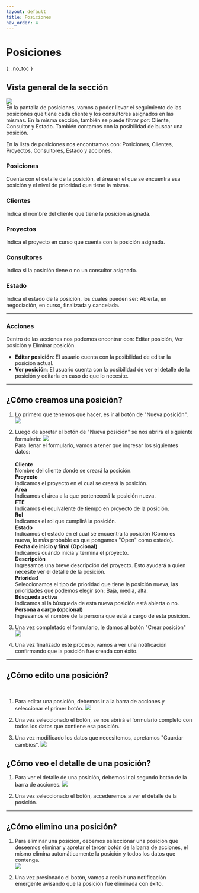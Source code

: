 ```yaml
---
layout: default
title: Posiciones
nav_order: 4
---
```


# Posiciones

{: .no_toc }

## Vista general de la sección

![](media/posiciones/vistageneral.png)  
En la pantalla de posiciones, vamos a poder llevar el seguimiento de las posiciones que tiene cada cliente y los consultores asignados en las mismas. En la misma sección, también se puede filtrar por: Cliente, Consultor y Estado. También contamos con la posibilidad de buscar una posición.

En la lista de posiciones nos encontramos con: Posiciones, Clientes, Proyectos, Consultores, Estado y acciones.

### Posiciones

Cuenta con el detalle de la posición, el área en el que se encuentra esa posición y el nivel de prioridad que tiene la misma.

### Clientes

Indica el nombre del cliente que tiene la posición asignada.

### Proyectos

Indica el proyecto en curso que cuenta con la posición asignada.

### Consultores

Indica si la posición tiene o no un consultor asignado.

### Estado

Indica el estado de la posición, los cuales pueden ser: Abierta, en negociación, en curso, finalizada y cancelada.

---

### Acciones

Dentro de las acciones nos podemos encontrar con: Editar posición, Ver posición y Eliminar posición.<br>

- **Editar posición**: El usuario cuenta con la posibilidad de editar la posición actual.
- **Ver posición**: El usuario cuenta con la posibilidad de ver el detalle de la posición y editarla en caso de que lo necesite.

---

## ¿Cómo creamos una posición?

1. Lo primero que tenemos que hacer, es ir al botón de "Nueva posición".
   ![](media/posiciones/btnNuevaposicion.png)<br>

2. Luego de apretar el botón de "Nueva posición" se nos abrirá el siguiente formulario:
   ![](media/posiciones/modalPosicion.png)<br>
   Para llenar el formulario, vamos a tener que ingresar los siguientes datos:  
   <br>
   **Cliente**<br>
   Nombre del cliente donde se creará la posición.<br>
   **Proyecto**<br>
   Indicamos el proyecto en el cual se creará la posición.<br>
   **Área** <br>
   Indicamos el área a la que pertenecerá la posición nueva.<br>
   **FTE**<br>
   Indicamos el equivalente de tiempo en proyecto de la posición.<br>
   **Rol**<br>
   Indicamos el rol que cumplirá la posición.<br>
   **Estado**<br>
   Indicamos el estado en el cual se encuentra la posición (Como es nueva, lo más probable es que pongamos "Open" como estado).<br>
   **Fecha de inicio y final (Opcional)**<br>
   Indicamos cuándo inicia y termina el proyecto.<br>
   **Descripción**<br>
   Ingresamos una breve descripción del proyecto. Esto ayudará a quien necesite ver el detalle de la posición.<br>
   **Prioridad**<br>
   Seleccionamos el tipo de prioridad que tiene la posición nueva, las prioridades que podemos elegir son: Baja, media, alta.<br>
   **Búsqueda activa**<br>
   Indicamos si la búsqueda de esta nueva posición está abierta o no.<br>
   **Persona a cargo (opcional)**<br>
   Ingresamos el nombre de la persona que está a cargo de esta posición.<br>

3. Una vez completado el formulario, le damos al botón "Crear posición" <br>
   ![](media/posiciones/editarPosicion.png)

4. Una vez finalizado este proceso, vamos a ver una notificación confirmando que la posición fue creada con éxito.

---

## ¿Cómo edito una posición?

<br>

1. Para editar una posición, debemos ir a la barra de acciones y seleccionar el primer botón.
   ![](media/posiciones/iconoeditar.png)

2. Una vez seleccionado el botón, se nos abrirá el formulario completo con todos los datos que contiene esa posición.

3. Una vez modificado los datos que necesitemos, apretamos "Guardar cambios".
   ![](media/posiciones/editaropcion.png)

## ¿Cómo veo el detalle de una posición?

1. Para ver el detalle de una posición, debemos ir al segundo botón de la barra de acciones.
   ![](media/posiciones/iconover.png)

2. Una vez seleccionado el botón, accederemos a ver el detalle de la posición.

---

## ¿Cómo elimino una posición?

1. Para eliminar una posición, debemos seleccionar una posición que deseemos eliminar y apretar el tercer botón de la barra de acciones, el mismo elimina automáticamente la posición y todos los datos que contenga.  
   ![](media/posiciones/iconoeliminar.png)

2. Una vez presionado el botón, vamos a recibir una notificación emergente avisando que la posición fue eliminada con éxito.
